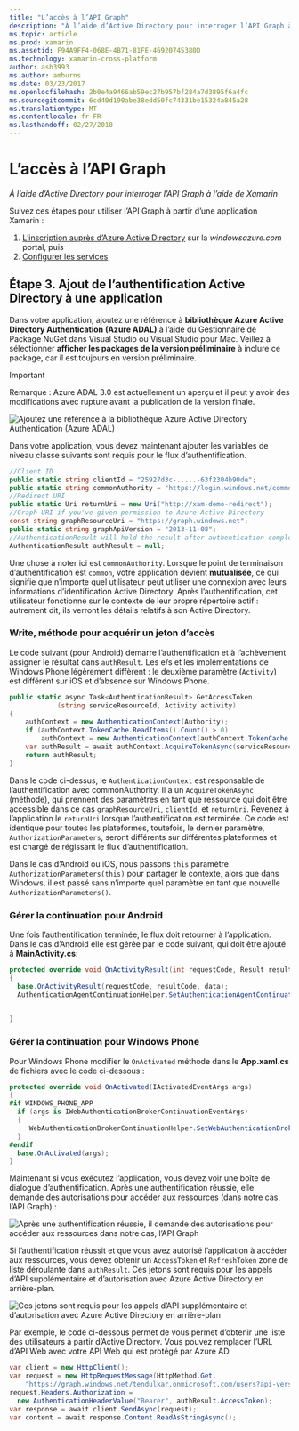 ```yaml
---
title: "L’accès à l’API Graph"
description: "À l’aide d’Active Directory pour interroger l’API Graph à l’aide de Xamarin"
ms.topic: article
ms.prod: xamarin
ms.assetid: F94A9FF4-068E-4B71-81FE-46920745380D
ms.technology: xamarin-cross-platform
author: asb3993
ms.author: amburns
ms.date: 03/23/2017
ms.openlocfilehash: 2b0e4a9466ab59ec27b957bf284a7d3895f6a4fc
ms.sourcegitcommit: 6cd40d190abe38edd50fc74331be15324a845a28
ms.translationtype: MT
ms.contentlocale: fr-FR
ms.lasthandoff: 02/27/2018
---
```

# <a name="accessing-the-graph-api"></a>L’accès à l’API Graph

_À l’aide d’Active Directory pour interroger l’API Graph à l’aide de Xamarin_

Suivez ces étapes pour utiliser l’API Graph à partir d’une application Xamarin :

1. [L’inscription auprès d’Azure Active Directory](~/cross-platform/data-cloud/active-directory/get-started/register.md) sur la *windowsazure.com* portal, puis
2. [Configurer les services](~/cross-platform/data-cloud/active-directory/get-started/configure.md).

## <a name="step-3-adding-active-directory-authentication-to-an-app"></a>Étape 3. Ajout de l’authentification Active Directory à une application

Dans votre application, ajoutez une référence à **bibliothèque Azure Active Directory Authentication (Azure ADAL)** à l’aide du Gestionnaire de Package NuGet dans Visual Studio ou Visual Studio pour Mac.
Veillez à sélectionner **afficher les packages de la version préliminaire** à inclure ce package, car il est toujours en version préliminaire.

> [!IMPORTANT]
> Remarque : Azure ADAL 3.0 est actuellement un aperçu et il peut y avoir des modifications avec rupture avant la publication de la version finale. 


![](graph-images/06.-adal-nuget-package.jpg "Ajoutez une référence à la bibliothèque Azure Active Directory Authentication (Azure ADAL)")

Dans votre application, vous devez maintenant ajouter les variables de niveau classe suivants sont requis pour le flux d’authentification.

```csharp
//Client ID
public static string clientId = "25927d3c-.....-63f2304b90de";
public static string commonAuthority = "https://login.windows.net/common"
//Redirect URI
public static Uri returnUri = new Uri("http://xam-demo-redirect");
//Graph URI if you've given permission to Azure Active Directory
const string graphResourceUri = "https://graph.windows.net";
public static string graphApiVersion = "2013-11-08";
//AuthenticationResult will hold the result after authentication completes
AuthenticationResult authResult = null;
```

Une chose à noter ici est `commonAuthority`. Lorsque le point de terminaison d’authentification est `common`, votre application devient **mutualisée**, ce qui signifie que n’importe quel utilisateur peut utiliser une connexion avec leurs informations d’identification Active Directory. Après l’authentification, cet utilisateur fonctionne sur le contexte de leur propre répertoire actif : autrement dit, ils verront les détails relatifs à son Active Directory.

### <a name="write-method-to-acquire-access-token"></a>Write, méthode pour acquérir un jeton d’accès

Le code suivant (pour Android) démarre l’authentification et à l’achèvement assigner le résultat dans `authResult`. Les e/s et les implémentations de Windows Phone légèrement diffèrent : le deuxième paramètre (`Activity`) est différent sur iOS et d’absence sur Windows Phone.

```csharp
public static async Task<AuthenticationResult> GetAccessToken
            (string serviceResourceId, Activity activity)
{
    authContext = new AuthenticationContext(Authority);
    if (authContext.TokenCache.ReadItems().Count() > 0)
        authContext = new AuthenticationContext(authContext.TokenCache.ReadItems().First().Authority);
    var authResult = await authContext.AcquireTokenAsync(serviceResourceId, clientId, returnUri, new AuthorizationParameters(activity));
    return authResult;
}  
```

Dans le code ci-dessus, le `AuthenticationContext` est responsable de l’authentification avec commonAuthority. Il a un `AcquireTokenAsync` (méthode), qui prennent des paramètres en tant que ressource qui doit être accessible dans ce cas `graphResourceUri`, `clientId`, et `returnUri`. Revenez à l’application le `returnUri` lorsque l’authentification est terminée. Ce code est identique pour toutes les plateformes, toutefois, le dernier paramètre, `AuthorizationParameters`, seront différents sur différentes plateformes et est chargé de régissant le flux d’authentification.

Dans le cas d’Android ou iOS, nous passons `this` paramètre `AuthorizationParameters(this)` pour partager le contexte, alors que dans Windows, il est passé sans n’importe quel paramètre en tant que nouvelle `AuthorizationParameters()`.

### <a name="handle-continuation-for-android"></a>Gérer la continuation pour Android

Une fois l’authentification terminée, le flux doit retourner à l’application. Dans le cas d’Android elle est gérée par le code suivant, qui doit être ajouté à **MainActivity.cs**:


```csharp
protected override void OnActivityResult(int requestCode, Result resultCode, Intent data)
{
  base.OnActivityResult(requestCode, resultCode, data);
  AuthenticationAgentContinuationHelper.SetAuthenticationAgentContinuationEventArgs(requestCode, resultCode, data);

    
}
```

### <a name="handle-continuation-for-windows-phone"></a>Gérer la continuation pour Windows Phone

Pour Windows Phone modifier le `OnActivated` méthode dans le **App.xaml.cs** de fichiers avec le code ci-dessous :

```csharp
protected override void OnActivated(IActivatedEventArgs args)
{
#if WINDOWS_PHONE_APP
  if (args is IWebAuthenticationBrokerContinuationEventArgs)
  {
     WebAuthenticationBrokerContinuationHelper.SetWebAuthenticationBrokerContinuationEventArgs(args as IWebAuthenticationBrokerContinuationEventArgs);
  }
#endif
  base.OnActivated(args);
}
```

Maintenant si vous exécutez l’application, vous devez voir une boîte de dialogue d’authentification.
Après une authentification réussie, elle demande des autorisations pour accéder aux ressources (dans notre cas, l’API Graph) :

![](graph-images/08.-authentication-flow.jpg "Après une authentification réussie, il demande des autorisations pour accéder aux ressources dans notre cas, l’API Graph")

Si l’authentification réussit et que vous avez autorisé l’application à accéder aux ressources, vous devez obtenir un `AccessToken` et `RefreshToken` zone de liste déroulante dans `authResult`. Ces jetons sont requis pour les appels d’API supplémentaire et d’autorisation avec Azure Active Directory en arrière-plan.

![](graph-images/07.-access-token-for-authentication.jpg "Ces jetons sont requis pour les appels d’API supplémentaire et d’autorisation avec Azure Active Directory en arrière-plan")

Par exemple, le code ci-dessous permet de vous permet d’obtenir une liste des utilisateurs à partir d’Active Directory. Vous pouvez remplacer l’URL d’API Web avec votre API Web qui est protégé par Azure AD.

```csharp
var client = new HttpClient();
var request = new HttpRequestMessage(HttpMethod.Get,
    "https://graph.windows.net/tendulkar.onmicrosoft.com/users?api-version=2013-04-05");
request.Headers.Authorization =
  new AuthenticationHeaderValue("Bearer", authResult.AccessToken);
var response = await client.SendAsync(request);
var content = await response.Content.ReadAsStringAsync();
```

